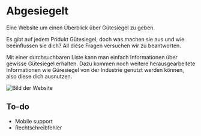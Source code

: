 # Abgesiegelt
Eine Website um einen Überblick über Gütesiegel zu geben.

Es gibt auf jedem Pridukt Gütesiegel, doch was machen sie aus und wie beeinflussen sie dich? All diese Fragen versuchen wir zu beantworten.

Mit einer durchsuchbaren Liste kann man einfach Informationen über gewisse Gütesiegel erhalten. Dazu kommen noch weitere herausgearbeitete Informationen wie Güresiegel von der Industrie genutzt werden können, also diese dich ausnutzen.

![Bild der Website](https://herrfreude.github.io/Abgesiegelt/Bilder/Vorschaubild.png)

## To-do
* Mobile support
* Rechtschreibfehler
